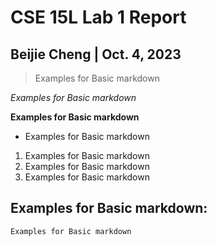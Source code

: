 # CSE 15L Lab 1 Report

## Beijie Cheng | Oct. 4, 2023

> Examples for Basic markdown

*Examples for Basic markdown*

**Examples for Basic markdown**

* Examples for Basic markdown

1. Examples for Basic markdown
2. Examples for Basic markdown
3. Examples for Basic markdown


Examples for Basic markdown:
---

```
Examples for Basic markdown
```
